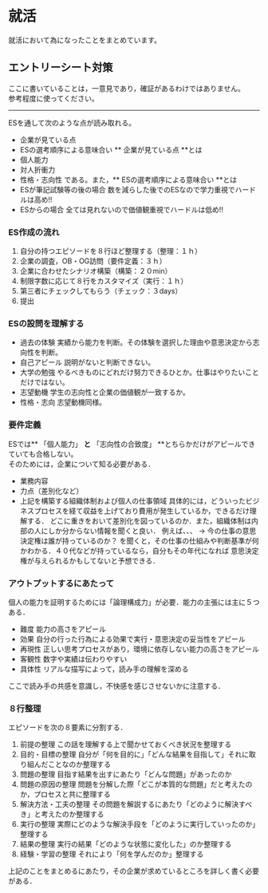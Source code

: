 # 就活
就活において為になったことをまとめています。

## エントリーシート対策
ここに書いていることは，一意見であり，確証があるわけではありません。  
参考程度に使ってください。
***
ESを通して次のような点が読み取れる。
- 企業が見ている点
- ESの選考順序による意味合い
** 企業が見ている点 **とは
- 個人能力
- 対人折衝力
- 性格・志向性
である。また，** ESの選考順序による意味合い **とは
- ESが筆記試験等の後の場合
  数を減らした後でのESなので学力重視でハードルは高め!!
- ESからの場合
  全ては見れないので価値観重視でハードルは低め!!

### ES作成の流れ
1. 自分の持つエピソードを８行ほど整理する（整理：１ｈ）
2. 企業の調査，OB・OG訪問（要件定義：３ｈ）
3. 企業に合わせたシナリオ構築（構築：２０min）
4. 制限字数に応じて８行をカスタマイズ（実行：１ｈ）
5. 第三者にチェックしてもらう（チェック：３days）
6. 提出

### ESの設問を理解する
- 過去の体験
  実績から能力を判断。その体験を選択した理由や意思決定から志向性を判断。
- 自己アピール
  説明がないと判断できない。
- 大学の勉強
  やるべきものにどれだけ努力できるひとか。仕事はやりたいことだけではない。
- 志望動機
  学生の志向性と企業の価値観が一致するか。
- 性格・志向
  志望動機同様。

### 要件定義
ESでは** 「個人能力」 **と** 「志向性の合致度」 **とちらかだけがアピールできていても合格しない。  
そのためには，企業について知る必要がある．
- 業務内容
- 力点（差別化など）
- 上記を構築する組織体制および個人の仕事領域
具体的には，どういったビジネスプロセスを経て収益を上げており費用が発生しているか，できるだけ理解する．
どこに重きをおいて差別化を図っているのか．また，組織体制は内部の人にしか分からない情報を聞くと良い．
例えば、、、
-> 今の仕事の意思決定権は誰が持っているのか？
を聞くと，その仕事の仕組みや判断基準が何かわかる．４０代などが持っているなら，自分もその年代になれば
意思決定権が与えられるかもしてないと予想できる．

### アウトプットするにあたって
個人の能力を証明するためには「論理構成力」が必要．能力の主張には主に５つある．
- 難度
  能力の高さをアピール
- 効果
  自分の行った行為による効果で実行・意思決定の妥当性をアピール
- 再現性
  正しい思考プロセスがあり，環境に依存しない能力の高さをアピール
- 客観性
  数字や実績は伝わりやすい
- 具体性
  リアルな描写によって，読み手の理解を深める

ここで読み手の共感を意識し，不快感を感じさせないかに注意する．

### ８行整理
エピソードを次の８要素に分割する．
1. 前提の整理
   この話を理解する上で聞かせておくべき状況を整理する
2. 目的・目標の整理
   自分が「何を目的に」「どんな結果を目指して」それに取り組んだことなのか整理する
3. 問題の整理
   目指す結果を出すにあたり「どんな問題」があったのか
4. 問題の原因の整理
   問題を分解した際「どこが本質的な問題」だと考えたのか，プロセスと共に整理する
5. 解決方法・工夫の整理
   その問題を解説するにあたり「どのように解決すべき」と考えたのか整理する
6. 実行の整理
   実際にどのような解決手段を「どのように実行していったのか」整理する
7. 結果の整理
   実行の結果「どのような状態に変化した」のか整理する
8. 経験・学習の整理
   それにより「何を学んだのか」整理する

上記のことをまとめるにあたり，その企業が求めているところを詳しく書く必要がある．
  
